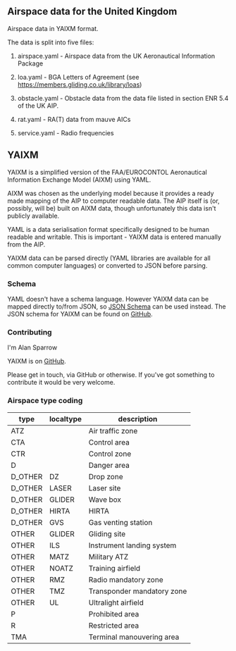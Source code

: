 ## Airspace data for the United Kingdom

Airspace data in YAIXM format.

The data is split into five files:

1. airspace.yaml - Airspace data from the UK Aeronautical Information Package

2. loa.yaml - BGA Letters of Agreement (see https://members.gliding.co.uk/library/loas)

3. obstacle.yaml - Obstacle data from the data file listed in section ENR 5.4
   of the UK AIP.

4. rat.yaml - RA(T) data from mauve AICs

5. service.yaml - Radio frequencies

## YAIXM

YAIXM is a simplified version of the FAA/EUROCONTOL Aeronautical
Information Exchange Model (AIXM) using YAML.

AIXM was chosen as the underlying model because it provides a ready made
mapping of the AIP to computer readable data. The AIP itself is (or,
possibly, will be) built on AIXM data, though unfortunately this data
isn't publicly available.

YAML is a data serialisation format specifically designed to be human
readable and writable. This is important - YAIXM data is entered manually
from the AIP.

YAIXM data can be parsed directly (YAML libraries are available for all
common computer languages) or converted to JSON before parsing.

### Schema

YAML doesn't have a schema language. However YAIXM data can
be mapped directly to/from JSON, so [JSON Schema](http://json-schema.org/)
can be used instead. The JSON schema for YAIXM can be found on 
[GitHub](https://github.com/ahsparrow/airspace_utils/yaixm/data/schema.yaml).

### Contributing

I'm Alan Sparrow

YAIXM is on [GitHub](https://github.com/ahsparrow/airspace).

Please get in touch, via GitHub or otherwise. If you've got something
to contribute it would be very welcome.

### Airspace type coding

type        | localtype   | description
------------|-------------|------------
ATZ         |             | Air traffic zone
CTA         |             | Control area
CTR         |             | Control zone
D           |             | Danger area
D_OTHER     | DZ          | Drop zone
D_OTHER     | LASER       | Laser site
D_OTHER     | GLIDER      | Wave box
D_OTHER     | HIRTA       | HIRTA
D_OTHER     | GVS         | Gas venting station
OTHER       | GLIDER      | Gliding site
OTHER       | ILS         | Instrument landing system
OTHER       | MATZ        | Military ATZ
OTHER       | NOATZ       | Training airfield
OTHER       | RMZ         | Radio mandatory zone
OTHER       | TMZ         | Transponder mandatory zone
OTHER       | UL          | Ultralight airfield
P           |             | Prohibited area
R           |             | Restricted area
TMA         |             | Terminal manouvering area


